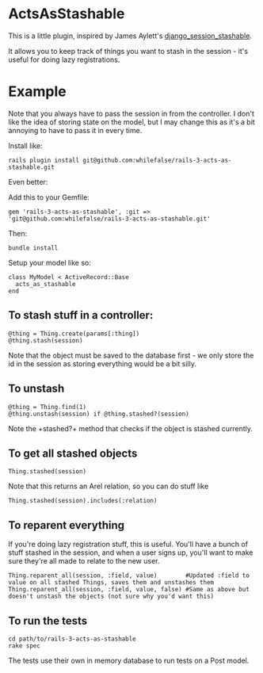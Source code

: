 ActsAsStashable
===============

This is a little plugin, inspired by James Aylett's [django_session_stashable](https://github.com/jaylett/django_session_stashable).

It allows you to keep track of things you want to stash in the session - it's useful for doing lazy registrations.

Example
=======
Note that you always have to pass the session in from the controller. I don't like the idea of storing state on the model, but I may change this as it's a bit annoying to have to pass it in every time.

Install like:

    rails plugin install git@github.com:whilefalse/rails-3-acts-as-stashable.git

Even better:

  Add this to your Gemfile:

    gem 'rails-3-acts-as-stashable', :git => 'git@github.com:whilefalse/rails-3-acts-as-stashable.git'

  Then:

    bundle install

Setup your model like so:

    class MyModel < ActiveRecord::Base
      acts_as_stashable
    end

To stash stuff in a controller:
----

    @thing = Thing.create(params[:thing])
    @thing.stash(session)

Note that the object must be saved to the database first - we only store the id in the session as storing everything would be a bit silly.

To unstash
----

    @thing = Thing.find(1)
    @thing.unstash(session) if @thing.stashed?(session)

Note the +stashed?+ method that checks if the object is stashed currently.

To get all stashed objects
---

    Thing.stashed(session)

Note that this returns an Arel relation, so you can do stuff like

    Thing.stashed(session).includes(:relation)

To reparent everything
---

If you're doing lazy registration stuff, this is useful. You'll have a bunch of stuff stashed in the session, and when a user signs up, you'll want to make sure they're all made to relate to the new user.

    Thing.reparent_all(session, :field, value)        #Updated :field to value on all stashed Things, saves them and unstashes them
    Thing.reparent_all(session, :field, value, false) #Same as above but doesn't unstash the objects (not sure why you'd want this) 


To run the tests
---
    cd path/to/rails-3-acts-as-stashable
    rake spec

The tests use their own in memory database to run tests on a Post model.
